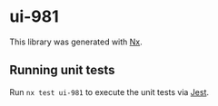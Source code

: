 # ui-981

This library was generated with [Nx](https://nx.dev).

## Running unit tests

Run `nx test ui-981` to execute the unit tests via [Jest](https://jestjs.io).
